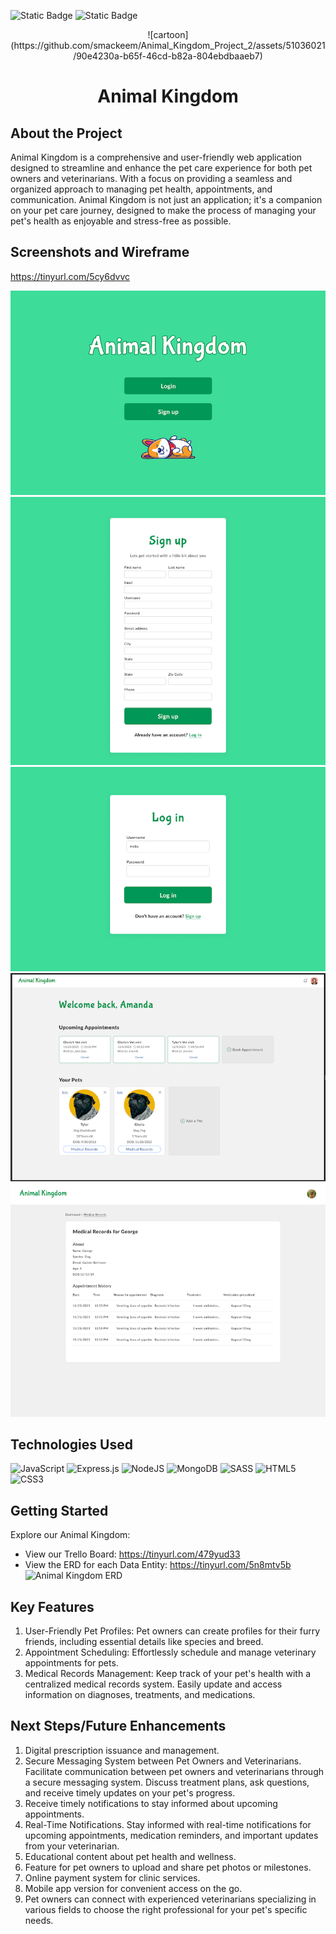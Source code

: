 ![Static Badge](https://img.shields.io/badge/contributors-_3-green?style=for-the-badge)
![Static Badge](https://img.shields.io/badge/pulse-_%E2%9C%94-green?style=for-the-badge)

<div align="center">
   ![cartoon](https://github.com/smackeem/Animal_Kingdom_Project_2/assets/51036021/90e4230a-b65f-46cd-b82a-804ebdbaaeb7)
</div>

<h1 align="center">Animal Kingdom</h3>

## About the Project
Animal Kingdom is a comprehensive and user-friendly web application designed to streamline and enhance the pet care experience for both pet owners and veterinarians. With a focus on providing a seamless and organized approach to managing pet health, appointments, and communication. Animal Kingdom is not just an application; it's a companion on your pet care journey, designed to make the process of managing your pet's health as enjoyable and stress-free as possible.

## Screenshots and Wireframe
https://tinyurl.com/5cy6dvvc

![](./screenshots/landing-page.png)
![](./screenshots/signup.png)
![](./screenshots/login.png)
![](./screenshots/home.png)
![](./screenshots/medical-records.png)

## Technologies Used
![JavaScript](https://img.shields.io/badge/javascript-%23323330.svg?style=for-the-badge&logo=javascript&logoColor=%23F7DF1E)
![Express.js](https://img.shields.io/badge/express.js-%23404d59.svg?style=for-the-badge&logo=express&logoColor=%2361DAFB)
![NodeJS](https://img.shields.io/badge/node.js-6DA55F?style=for-the-badge&logo=node.js&logoColor=white)
![MongoDB](https://img.shields.io/badge/MongoDB-%234ea94b.svg?style=for-the-badge&logo=mongodb&logoColor=white)
![SASS](https://img.shields.io/badge/SASS-hotpink.svg?style=for-the-badge&logo=SASS&logoColor=white)
![HTML5](https://img.shields.io/badge/html5-%23E34F26.svg?style=for-the-badge&logo=html5&logoColor=white)
![CSS3](https://img.shields.io/badge/css3-%231572B6.svg?style=for-the-badge&logo=css3&logoColor=white)

## Getting Started
Explore our Animal Kingdom:

- View our Trello Board: https://tinyurl.com/479yud33
- View the ERD for each Data Entity: https://tinyurl.com/5n8mtv5b
![Animal Kingdom ERD](https://github.com/smackeem/Animal_Kingdom_Project_2/assets/43871798/2eac32cd-b6d5-4684-b1da-0970baa03164)


## Key Features
1. User-Friendly Pet Profiles:
   Pet owners can create profiles for their furry friends, including essential details like species and breed.
2. Appointment Scheduling:
   Effortlessly schedule and manage veterinary appointments for pets. 
3. Medical Records Management:
   Keep track of your pet's health with a centralized medical records system. Easily update and access information on diagnoses, treatments, and medications.
   
## Next Steps/Future Enhancements
1. Digital prescription issuance and management.
2. Secure Messaging System between Pet Owners and Veterinarians. Facilitate communication between pet owners and veterinarians through a secure messaging system. Discuss treatment plans, ask questions, and receive timely updates on your pet's progress.
3. Receive timely notifications to stay informed about upcoming appointments.
4.  Real-Time Notifications. Stay informed with real-time notifications for upcoming appointments, medication reminders, and important updates from your veterinarian.
5. Educational content about pet health and wellness.
6. Feature for pet owners to upload and share pet photos or milestones.
7. Online payment system for clinic services.
8. Mobile app version for convenient access on the go.
9. Pet owners can connect with experienced veterinarians specializing in various fields to choose the right professional for your pet's specific needs.


